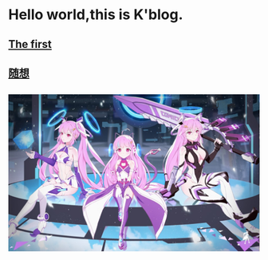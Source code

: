 # Hello world,this is K'blog.
## [The first](https://iamtheking452.github.io/post-1)
## [随想](https://iamtheking452.github.io/suixiang)
## ![300](https://github.com/iamtheking452/iamtheking452.github.io/blob/master/300.jpg)

